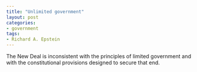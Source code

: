 ```yaml
---
title: "Unlimited government"
layout: post
categories:
- government
tags:
- Richard A. Epstein
---
```


The New Deal is inconsistent with the principles of limited government and with the constitutional provisions designed to secure that end.